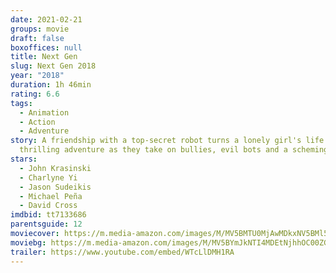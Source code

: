 ```yaml
---
date: 2021-02-21
groups: movie
draft: false
boxoffices: null
title: Next Gen
slug: Next Gen 2018
year: "2018"
duration: 1h 46min
rating: 6.6
tags:
  - Animation
  - Action
  - Adventure
story: A friendship with a top-secret robot turns a lonely girl's life into a
  thrilling adventure as they take on bullies, evil bots and a scheming madman.
stars:
  - John Krasinski
  - Charlyne Yi
  - Jason Sudeikis
  - Michael Peña
  - David Cross
imdbid: tt7133686
parentsguide: 12
moviecover: https://m.media-amazon.com/images/M/MV5BMTU0MjAwMDkxNV5BMl5BanBnXkFtZTgwMTA4ODIxNjM@._V1_FMjpg_UY863_.jpg
moviebg: https://m.media-amazon.com/images/M/MV5BYmJkNTI4MDEtNjhhOC00ZGRlLWEwMTAtOGIzN2VhNzdkODdhXkEyXkFqcGdeQXVyNDg4NjY5OTQ@._V1_FMjpg_UX1280_.jpg
trailer: https://www.youtube.com/embed/WTcLlDMH1RA
---
```

